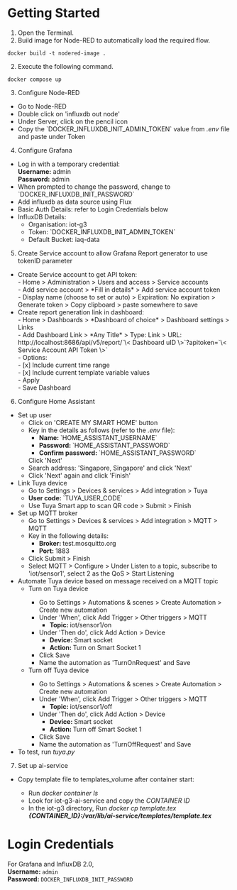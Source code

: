 # Getting Started

1. Open the Terminal.
2. Build image for Node-RED to automatically load the required flow.

```
docker build -t nodered-image .
```

2. Execute the following command.

```
docker compose up
```

3. Configure Node-RED
<ul>
    <li>Go to Node-RED</li>
    <li>Double click on 'influxdb out node'</li>
    <li>Under Server, click on the pencil icon</li>
    <li>Copy the `DOCKER_INFLUXDB_INIT_ADMIN_TOKEN` value from <i>.env</i> file and paste under Token</li>
</ul>

4. Configure Grafana
<ul>
    <li>
        Log in with a temporary credential:
        <br><b>Username:</b> admin
        <br><b>Password:</b> admin 
    </li>
    <li>
        When prompted to change the password, change to `DOCKER_INFLUXDB_INIT_PASSWORD`
    </li>
    <li>
        Add influxdb as data source using Flux
    </li>
    <li>
        Basic Auth Details: refer to Login Credentials below
    </li>
    <li>
        InfluxDB Details:
        <ul>
            <li>
                Organisation: iot-g3
            </li>
            <li>
                Token: `DOCKER_INFLUXDB_INIT_ADMIN_TOKEN`
            </li>
            <li>
                Default Bucket: iaq-data
            </li>
        </ul>
    </li>
</ul>

5. Create Service account to allow Grafana Report generator to use tokenID parameter
<ul>
    <li>
        Create Service account to get API token: <br>
        - Home > Administration > Users and access > Service accounts <br>
         - Add service account > *Fill in details* > Add service account token <br>
         - Display name (choose to set or auto) > Expiration: No expiration > Generate token > Copy clipboard > paste somewhere to save <br>
    </li>
    <li>
       Create report generation link in dashboard: <br>
       - Home > Dashboards > *Dashboard of choice* > Dashboard settings > Links <br>
         - Add Dashboard Link > *Any Title* > Type: Link > URL: http://localhost:8686/api/v5/report/`\< Dashboard uID \>`?apitoken=`\< Service Account API Token \>` <br>
         - Options: <br>
           - [x] Include current time range <br>
           - [x] Include current template variable values <br>
         - Apply <br>
         - Save Dashboard <br>
    </li>
</ul>

6. Configure Home Assistant
<ul>
    <li>Set up user
        <ul>
            <li>Click on 'CREATE MY SMART HOME' button</li>
            <li>
                Key in the details as follows (refer to the <i>.env</i> file):
                <ul>
                    <li><b>Name: </b> `HOME_ASSISTANT_USERNAME`</li>
                    <li><b>Password: </b> `HOME_ASSISTANT_PASSWORD`</li>
                    <li><b>Confirm password: </b> `HOME_ASSISTANT_PASSWORD`</li>
                </ul>
                Click 'Next'
            </li>
            <li>Search address: 'Singapore, Singapore' and click 'Next'</li>
            <li>Click 'Next' again and click 'Finish'</li>
        </ul>
    </li>
    <li>Link Tuya device
        <ul>
            <li>Go to Settings > Devices & services > Add integration > Tuya</li>
            <li><b>User code: </b>`TUYA_USER_CODE`</li>
            <li>Use Tuya Smart app to scan QR code > Submit > Finish</li>
        </ul>
    </li>
    <li>Set up MQTT broker
        <ul>
            <li>Go to Settings > Devices & services > Add integration > MQTT > MQTT</li>
            <li>Key in the following details:
                <ul>
                    <li><b>Broker: </b>test.mosquitto.org</li>
                    <li><b>Port: </b> 1883</li>
                </ul>
            </li>
            <li>Click Submit > Finish</li>
            <li>Select MQTT > Configure > Under Listen to a topic,  subscribe to 'iot/sensor1', select 2 as the QoS > Start Listening</li>
        </ul>
    </li>
    <li>Automate Tuya device based on message received on a MQTT topic
        <ul><li>Turn on Tuya device</li>
                <ul>
                    <li>Go to Settings > Automations & scenes > Create Automation > Create new automation</li>
                    <li>Under 'When', click Add Trigger > Other triggers > MQTT
                        <ul>
                            <li><b>Topic: </b> iot/sensor1/on</li>
                        </ul>
                    </li>
                    <li>Under 'Then do', click Add Action > Device
                        <ul>
                            <li><b>Device: </b> Smart socket</li>
                            <li><b>Action: </b> Turn on Smart Socket 1</li>
                        </ul>
                    </li>
                    <li>Click Save</li>
                    <li>Name the automation as 'TurnOnRequest' and Save</li>
                </ul>
                <li>Turn off Tuya device</li>
                <ul>
                    <li>Go to Settings > Automations & scenes > Create Automation > Create new automation</li>
                    <li>Under 'When', click Add Trigger > Other triggers > MQTT
                        <ul>
                            <li><b>Topic: </b> iot/sensor1/off</li>
                        </ul>
                    </li>
                    <li>Under 'Then do', click Add Action > Device
                        <ul>
                            <li><b>Device: </b> Smart socket</li>
                            <li><b>Action: </b> Turn off Smart Socket 1</li>
                        </ul>
                    </li>
                    <li>Click Save</li>
                    <li>Name the automation as 'TurnOffRequest' and Save</li>
                </ul>
        </ul>
    </li>
    <li>To test, run <i>tuya.py</i></li>
</ul>

7. Set up ai-service
<ul>
    <li>Copy template file to templates_volume after container start:</li>
    <ul>
        <li>Run <i>docker container ls</i></li>
        <li>Look for iot-g3-ai-service and copy the <i>CONTAINER ID</i></li>
        <li>In the iot-g3 directory,
            Run <i>docker cp template.tex 
                <b>{CONTAINER_ID}:/var/lib/ai-service/templates/template.tex</b>
            </i>
        </li>
    </ul>
</ul>

# Login Credentials

For Grafana and InfluxDB 2.0,
<br><b>Username: </b>`admin`
<br><b>Password: </b>`DOCKER_INFLUXDB_INIT_PASSWORD`
